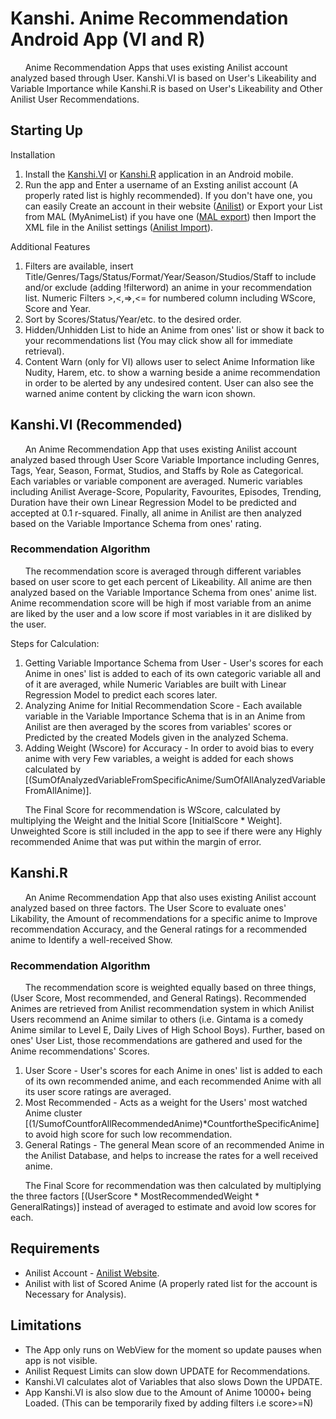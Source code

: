 # Kanshi. Anime Recommendation Android App (VI and R)
&nbsp;&nbsp;&nbsp;&nbsp;&nbsp;&nbsp;Anime Recommendation Apps that uses existing Anilist account analyzed based through User. Kanshi.VI is based on User's Likeability and Variable Importance while Kanshi.R is based on User's Likeability and Other Anilist User Recommendations.

## Starting Up
  Installation
  1. Install the [Kanshi.VI](https://github.com/u-Kuro/Kanshi.Anime-Recommendation/raw/main/Kanshi.VI.apk) or [Kanshi.R](https://github.com/u-Kuro/Kanshi.Anime-Recommendation/raw/main/Kanshi.R.apk) application in an Android mobile.
  2. Run the app and Enter a username of an Exsting anilist account (A properly rated list is highly recommended). If you don't have one, you can easily Create an account in their website ([Anilist](https://anilist.co/home)) or Export your List from MAL (MyAnimeList) if you have one ([MAL export](https://myanimelist.net/panel.php?go=export)) then Import the XML file in the Anilist settings ([Anilist Import](https://anilist.co/settings/import)).
  
  Additional Features
  1. Filters are available, insert Title/Genres/Tags/Status/Format/Year/Season/Studios/Staff to include and/or exclude (adding !filterword) an anime in your recommendation list. Numeric Filters >,<,=>,<= for numbered column including WScore, Score and Year.
  2. Sort by Scores/Status/Year/etc. to the desired order.
  3. Hidden/Unhidden List to hide an Anime from ones' list or show it back to your recommendations list (You may click show all for immediate retrieval).
  4. Content Warn (only for VI) allows user to select Anime Information like Nudity, Harem, etc. to show a warning beside a anime recommendation in order to be alerted by any undesired content. User can also see the warned anime content by clicking the warn icon shown.

## Kanshi.VI (Recommended)
&nbsp;&nbsp;&nbsp;&nbsp;&nbsp;&nbsp;An Anime Recommendation App that uses existing Anilist account analyzed based through User Score Variable Importance including Genres, Tags, Year, Season, Format, Studios, and Staffs by Role as Categorical. Each variables or variable component are averaged. Numeric variables including Anilist Average-Score, Popularity, Favourites, Episodes, Trending, Duration have their own Linear Regression Model to be predicted and accepted at 0.1 r-squared. Finally, all anime in Anilist are then analyzed based on the Variable Importance Schema from ones' rating.

### Recommendation Algorithm
  &nbsp;&nbsp;&nbsp;&nbsp;&nbsp;&nbsp;The recommendation score is averaged through different variables based on user score to get each percent of Likeability. All anime are then analyzed based on the Variable Importance Schema from ones' anime list. Anime recommendation score will be high if most variable from an anime are liked by the user and a low score if most variables in it are disliked by the user.
  
  Steps for Calculation:
  
  1. Getting Variable Importance Schema from User - User's scores for each Anime in ones' list is added to each of its own categoric variable all and of it are averaged, while Numeric Variables are built with Linear Regression Model to predict each scores later.
  2. Analyzing Anime for Initial Recommendation Score - Each available variable in the Variable Importance Schema that is in an Anime from Anilist are then averaged by the scores from variables' scores or Predicted by the created Models given in the analyzed Schema.
  3. Adding Weight (Wscore) for Accuracy - In order to avoid bias to every anime with very Few variables, a weight is added for each shows calculated by [(SumOfAnalyzedVariableFromSpecificAnime/SumOfAllAnalyzedVariableFromAllAnime)].

  &nbsp;&nbsp;&nbsp;&nbsp;&nbsp;&nbsp;The Final Score for recommendation is WScore, calculated by multiplying the Weight and the Initial Score [InitialScore * Weight]. Unweighted Score is still included in the app to see if there were any Highly recommended  Anime that was put within the margin of error.

## Kanshi.R
&nbsp;&nbsp;&nbsp;&nbsp;&nbsp;&nbsp;An Anime Recommendation App that also uses existing Anilist account analyzed based on three factors. The User Score to evaluate ones' Likability, the Amount of recommendations for a specific anime to Improve recommendation Accuracy, and the General ratings for a recommended anime to Identify a well-received Show.

### Recommendation Algorithm
  &nbsp;&nbsp;&nbsp;&nbsp;&nbsp;&nbsp;The recommendation score is weighted equally based on three things, (User Score, Most recommended, and General Ratings). Recommended Animes are retrieved from Anilist recommendation system in which Anilist Users recommend an Anime similar to others (i.e. Gintama is a comedy Anime similar to Level E, Daily Lives of High School Boys). Further, based on ones' User List, those recommendations are gathered and used for the Anime recommendations' Scores.
  
  1. User Score - User's scores for each Anime in ones' list is added to each of its own recommended anime, and each recommended Anime with all its user score ratings are averaged.
  2. Most Recommended - Acts as a weight for the Users' most watched Anime cluster [(1/SumofCountforAllRecommendedAnime)*CountfortheSpecificAnime] to avoid high score for such low recommendation.
  3. General Ratings - The general Mean score of an recommended Anime in the Anilist Database, and helps to increase the rates for a well received anime.

  &nbsp;&nbsp;&nbsp;&nbsp;&nbsp;&nbsp;The Final Score for recommendation was then calculated by multiplying the three factors [(UserScore * MostRecommendedWeight * GeneralRatings)] instead of averaged to estimate and avoid low scores for each.
 
## Requirements
   - Anilist Account - [Anilist Website](https://anilist.co/home).
   - Anilist with list of Scored Anime (A properly rated list for the account is Necessary for Analysis).

## Limitations
   - The App only runs on WebView for the moment so update pauses when app is not visible.
   - Anilist Request Limits can slow down UPDATE for Recommendations.
   - Kanshi.VI calculates alot of Variables that also slows Down the UPDATE.
   - App Kanshi.VI is also slow due to the Amount of Anime 10000+ being Loaded. (This can be temporarily fixed by adding filters i.e score>=N)
